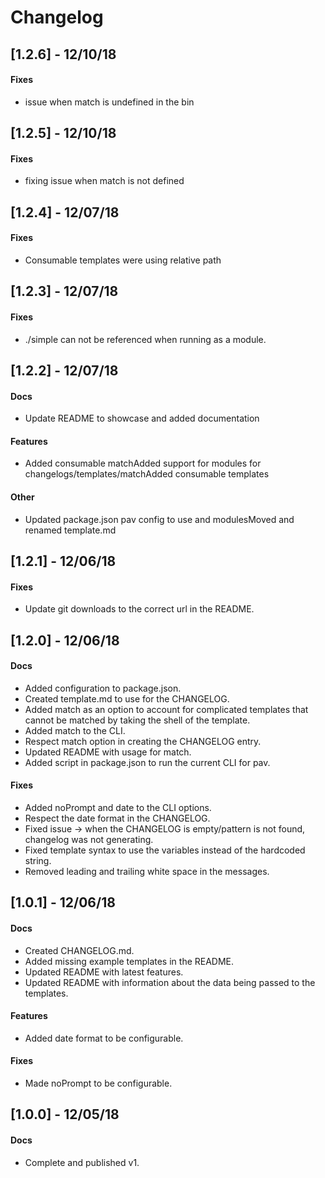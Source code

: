 # Changelog

## [1.2.6] - 12/10/18



#### Fixes
- issue when match is undefined in the bin




## [1.2.5] - 12/10/18



#### Fixes
- fixing issue when match is not defined




## [1.2.4] - 12/07/18



#### Fixes
- Consumable  templates were using relative path




## [1.2.3] - 12/07/18



#### Fixes
- ./simple can not be referenced when running as a module.




## [1.2.2] - 12/07/18

#### Docs
- Update README to showcase <rootDir> and added documentation


#### Features
- Added consumable matchAdded support for modules for changelogs/templates/matchAdded consumable templates




#### Other
- Updated package.json pav config to use <rootDir> and modulesMoved and renamed template.md


## [1.2.1] - 12/06/18



#### Fixes
- Update git downloads to the correct url in the README.




## [1.2.0] - 12/06/18
#### Docs
- Added configuration to package.json.
- Created template.md to use for the CHANGELOG.
- Added match as an option to account for complicated templates that cannot be matched by taking the shell of the template.
- Added match to the CLI.
- Respect match option in creating the CHANGELOG entry.
- Updated README with usage for match.
- Added script in package.json to run the current CLI for pav.

#### Fixes
- Added noPrompt and date to the CLI options.
- Respect the date format in the CHANGELOG.
- Fixed issue -> when the CHANGELOG is empty/pattern is not found, changelog was not generating.
- Fixed template syntax to use the variables instead of the hardcoded string.
- Removed leading and trailing white space in the messages.


## [1.0.1] - 12/06/18
#### Docs
- Created CHANGELOG.md.
- Added missing example templates in the README.
- Updated README with latest features.
- Updated README with information about the data being passed to the templates.



#### Features
- Added date format to be configurable.



#### Fixes
- Made noPrompt to be configurable.





## [1.0.0] - 12/05/18
#### Docs
- Complete and published v1.






